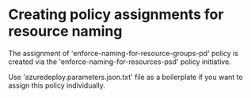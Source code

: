 # Creating policy assignments for resource naming

The assignment of 'enforce-naming-for-resource-groups-pd' policy is created via the 'enforce-naming-for-resources-psd' policy initiative.

Use 'azuredeploy.parameters.json.txt' file as a boilerplate if you want to assign this policy individually.
